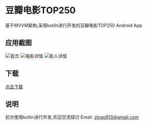 # 豆瓣电影TOP250  
基于MVVM架构,采用kotiln进行开发的豆瓣电影TOP250 Android App

## 应用截图
![首页](https://github.com/zhoujunjiang/DoubanMovie/blob/master/screenshot/1.jpg)
![电影详情](https://github.com/zhoujunjiang/DoubanMovie/blob/master/screenshot/3.jpg)
![影人详情](https://github.com/zhoujunjiang/DoubanMovie/blob/master/screenshot/2.jpg)

## 下载

[点击下载](http://www.coolapk.com/apk/com.aidchow.doubanmovie)

## 说明
初次使用kotlin进行开发,欢迎交流探讨
Email: zlogo913@gmail.com
